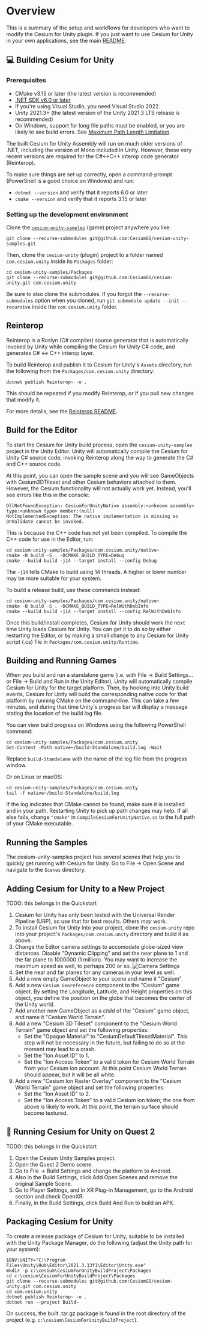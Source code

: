 # Overview

This is a summary of the setup and workflows for developers who want to modify the Cesium for Unity plugin. If you just want to use Cesium for Unity in your own applications, see the main [README](../README.md).

## :computer: Building Cesium for Unity

### Prerequisites

* CMake v3.15 or later (the latest version is recommended)
* [.NET SDK v6.0 or later](https://dotnet.microsoft.com/en-us/download/dotnet/6.0)
* If you're using Visual Studio, you need Visual Studio 2022.
* Unity 2021.3+ (the latest version of the Unity 2021.3 LTS release is recommended)
* On Windows, support for long file paths must be enabled, or you are likely to see build errors. See [Maximum Path Length Limitation](https://learn.microsoft.com/en-us/windows/win32/fileio/maximum-file-path-limitation?tabs=registry#enable-long-paths-in-windows-10-version-1607-and-later).

The built Cesium for Unity Assembly will run on much older versions of .NET, including the version of Mono included in Unity. However, these very recent versions are required for the C#<->C++ interop code generator (Reinterop).

To make sure things are set up correctly, open a command-prompt (PowerShell is a good choice on Windows) and run:

* `dotnet --version` and verify that it reports 6.0 or later
* `cmake --version` and verify that it reports 3.15 or later

### Setting up the development environment

Clone the [`cesium-unity-samples`](https://github.com/CesiumGS/cesium-unity-samples) (game) project anywhere you like:

```
git clone --recurse-submodules git@github.com:CesiumGS/cesium-unity-samples.git
```

Then, clone the `cesium-unity` (plugin) project to a folder named `com.cesium.unity` inside its `Packages` folder:

```
cd cesium-unity-samples/Packages
git clone --recurse-submodules git@github.com:CesiumGS/cesium-unity.git com.cesium.unity
```

Be sure to also clone the submodules. If you forgot the `--recurse-submodules` option when you cloned, run `git submodule update --init --recursive` inside the `com.cesium.unity` folder.

## Reinterop

Reinterop is a Roslyn (C# compiler) source generator that is automatically invoked by Unity while compiling the Cesium for Unity C# code, and generates C# <-> C++ interop layer.

To build Reinterop and publish it to Cesium for Unity's `Assets` directory, run the following from the `Packages/com.cesium.unity` directory:

```
dotnet publish Reinterop~ -o .
```

This should be repeated if you modify Reinterop, or if you pull new changes that modify it.

For more details, see the [Reinterop README](../Reinterop~/README.md).

## Build for the Editor

To start the Cesium for Unity build process, open the `cesium-unity-samples` project in the Unity Editor. Unity will automatically compile the Cesium for Unity C# source code, invoking Reinterop along the way to generate the C# and C++ source code.

At this point, you can open the sample scene and you will see GameObjects with Cesium3DTileset and other Cesium behaviors attached to them. However, the Cesium functionality will not actually work yet. Instead, you'll see errors like this in the console:

```
DllNotFoundException: CesiumForUnityNative assembly:<unknown assembly> type:<unknown type> member:(null)
NotImplementedException: The native implementation is missing so OnValidate cannot be invoked.
```

This is because the C++ code has not yet been compiled. To compile the C++ code for use in the Editor, run:

```
cd cesium-unity-samples/Packages/com.cesium.unity/native~
cmake -B build -S . -DCMAKE_BUILD_TYPE=Debug
cmake --build build -j14 --target install --config Debug
```

The `-j14` tells CMake to build using 14 threads. A higher or lower number may be more suitable for your system.

To build a release build, use these commands instead:

```
cd cesium-unity-samples/Packages/com.cesium.unity/native~
cmake -B build -S . -DCMAKE_BUILD_TYPE=RelWithDebInfo
cmake --build build -j14 --target install --config RelWithDebInfo
```

Once this build/install completes, Cesium for Unity should work the next time Unity loads Cesium for Unity. You can get it to do so by either restarting the Editor, or by making a small change to any Cesium for Unity script (.cs) file in `Packages/com.cesium.unity/Runtime`.

## Building and Running Games

When you build and run a standalone game (i.e. with File -> Build Settings... or File -> Build and Run in the Unity Editor), Unity will automatically compile Cesium for Unity for the target platform. Then, by hooking into Unity build events, Cesium for Unity will build the corresponding native code for that platform by running CMake on the command-line. This can take a few minutes, and during that time Unity's progress bar will display a message stating the location of the build log file.

You can view build progress on Windows using the following PowerShell command:

```
cd cesium-unity-samples/Packages/com.cesium.unity
Get-Content -Path native~/build-Standalone/build.log -Wait
```

Replace `build-Standalone` with the name of the log file from the progress window.

Or on Linux or macOS:

```
cd cesium-unity-samples/Packages/com.cesium.unity
tail -f native~/build-Standalone/build.log
```

If the log indicates that CMake cannot be found, make sure it is installed and in your path. Restarting Unity to pick up path changes may help. If all else fails, change `"cmake"` in `CompileCesiumForUnityNative.cs` to the full path of your CMake executable.

## Running the Samples

The cesium-unity-samples project has several scenes that help you to quickly get running with Cesium for Unity. Go to File -> Open Scene and navigate to the `Scenes` directory.

## Adding Cesium for Unity to a New Project

TODO: this belongs in the Quickstart

1. Cesium for Unity has only been tested with the Universal Render Pipeline (URP), so use that for best results. Others _may_ work.
2. To install Cesium for Unity into your project, clone the `cesium-unity` repo into your project's `Packages/com.cesium.unity` directory and build it as above.
3. Change the Editor camera settings to accomodate globe-sized view distances. Disable "Dynamic Clipping" and set the near plane to 1 and the far plane to 1000000 (1 million). You may want to increase the maximum speed as well, to perhaps 200 or so.
    ![Camera Settings](Documentation~/images/CameraSettings.png)
4. Set the near and far planes for any cameras in your level as well.
5. Add a new empty GameObject to your scene and name it "Cesium".
6. Add a new `Cesium Georeference` component to the "Cesium" game object. By setting the Longitude, Latitude, and Height properties on this object, you define the position on the globe that becomes the center of the Unity world.
7. Add another new GameObject as a _child_ of the "Cesium" game object, and name it "Cesium World Terrain".
8. Add a new "Cesium 3D Tileset" component to the "Cesium World Terrain" game object and set the following properties:
    * Set the "Opaque Material" to "CesiumDefaultTilesetMaterial". This step will not be necessary in the future, but failing to do so at the moment may lead to a crash.
    * Set the "Ion Asset ID" to 1.
    * Set the "Ion Access Token" to a valid token for Cesium World Terrain from your Cesium ion account. At this point Cesium World Terrain should appear, but it will be all white.
9. Add a new "Cesium Ion Raster Overlay" component to the "Cesium World Terrain" game object and set the following properties:
    * Set the "Ion Asset ID" to 2.
    * Set the "Ion Access Token" to a valid Cesium ion token; the one from above is likely to work. At this point, the terrain surface should become textured.

## :goggles: Running Cesium for Unity on Quest 2

TODO: this belongs in the Quickstart

1. Open the Cesium Unity Samples project.
2. Open the Quest 2 Demo scene.
3. Go to File -> Build Settings and change the platform to Android.
3. Also in the Build Settings, click Add Open Scenes and remove the original Sample Scene.
4. Go to Player Settings, and in XR Plug-in Management, go to the Android section and check OpenXR.
5. Finally, in the Build Settings, click Build And Run to build an APK.

## Packaging Cesium for Unity

To create a release package of Cesium for Unity, suitable to be installed with the Unity Package Manager, do the following (adjust the Unity path for your system):

```
$ENV:UNITY="C:\Program Files\Unity\Hub\Editor\2021.3.13f1\Editor\Unity.exe"
mkdir -p c:\cesium\CesiumForUnityBuildProject\Packages
cd c:\cesium\CesiumForUnityBuildProject\Packages
git clone --recurse-submodules git@github.com:CesiumGS/cesium-unity.git com.cesium.unity
cd com.cesium.unity
dotnet publish Reinterop~ -o .
dotnet run --project Build~
```

On success, the built .tar.gz package is found in the root directory of the project (e.g. `c:\cesium\CesiumForUnityBuildProject`).

